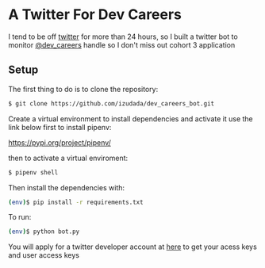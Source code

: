# A Twitter For Dev Careers

I tend to be off [twitter](https://twitter.com/) for more than 24 hours, so I built a twitter bot to monitor [@dev_careers](https://twitter.com/dev_careers) handle so I don't miss out cohort 3 application 


## Setup

The first thing to do is to clone the repository:

```sh
$ git clone https://github.com/izudada/dev_careers_bot.git
```

Create a virtual environment to install dependencies and activate it use the link below first to install pipenv:

https://pypi.org/project/pipenv/

then to activate a virtual enviroment:

```sh
$ pipenv shell
```

Then install the dependencies with:

```sh
(env)$ pip install -r requirements.txt
```

To run:
```sh
(env)$ python bot.py
```

You will apply for a twitter developer account at [here](https://developer.twitter.com/) to get your acess keys and user access keys